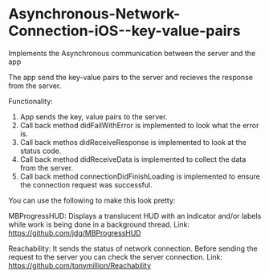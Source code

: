 Asynchronous-Network-Connection-iOS--key-value-pairs
====================================================

Implements the Asynchronous communication between the server and the app

The app send the key-value pairs to the server and recieves the response from the server.

Functionality:

1. App sends the key, value pairs to the server.
2. Call back method didFailWithError is implemented to look what the error is.
3. Call back methos didReceiveResponse is implemented to look at the status code.
4. Call back method didReceiveData is implemented to collect the data from the server.
5. Call back method connectionDidFinishLoading is implemented to ensure the connection request was successful.

You can use the following to make this look pretty:

MBProgressHUD: Displays a translucent HUD with an indicator and/or labels while work is being done in a background thread. Link: https://github.com/jdg/MBProgressHUD

Reachability: It sends the status of network connection. Before sending the request to the server you can check the server connection. Link: https://github.com/tonymillion/Reachability
